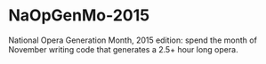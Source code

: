 # NaOpGenMo-2015
National Opera Generation Month, 2015 edition: spend the month of November writing code that generates a 2.5+ hour long opera.
